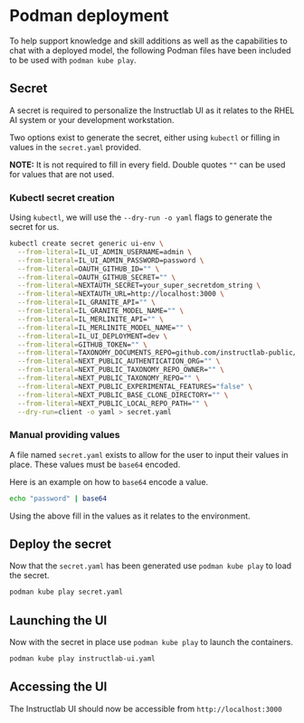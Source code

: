 # Podman deployment

To help support knowledge and skill additions as well as the capabilities to chat with a deployed model, the following Podman files have been included to be used with `podman kube play`.

## Secret

A secret is required to personalize the Instructlab UI as it relates to the RHEL AI system or your development workstation.

Two options exist to generate the secret, either using `kubectl` or filling in values in the `secret.yaml` provided.

**NOTE:** It is not required to fill in every field. Double quotes `""` can be used for values that are not used.

### Kubectl secret creation

Using `kubectl`, we will use the `--dry-run -o yaml` flags to generate the secret for us.

```bash
kubectl create secret generic ui-env \
  --from-literal=IL_UI_ADMIN_USERNAME=admin \
  --from-literal=IL_UI_ADMIN_PASSWORD=password \
  --from-literal=OAUTH_GITHUB_ID="" \
  --from-literal=OAUTH_GITHUB_SECRET="" \
  --from-literal=NEXTAUTH_SECRET=your_super_secretdom_string \
  --from-literal=NEXTAUTH_URL=http://localhost:3000 \
  --from-literal=IL_GRANITE_API="" \
  --from-literal=IL_GRANITE_MODEL_NAME="" \
  --from-literal=IL_MERLINITE_API="" \
  --from-literal=IL_MERLINITE_MODEL_NAME="" \
  --from-literal=IL_UI_DEPLOYMENT=dev \
  --from-literal=GITHUB_TOKEN="" \
  --from-literal=TAXONOMY_DOCUMENTS_REPO=github.com/instructlab-public/taxonomy-knowledge-docs \
  --from-literal=NEXT_PUBLIC_AUTHENTICATION_ORG="" \
  --from-literal=NEXT_PUBLIC_TAXONOMY_REPO_OWNER="" \
  --from-literal=NEXT_PUBLIC_TAXONOMY_REPO="" \
  --from-literal=NEXT_PUBLIC_EXPERIMENTAL_FEATURES="false" \
  --from-literal=NEXT_PUBLIC_BASE_CLONE_DIRECTORY="" \
  --from-literal=NEXT_PUBLIC_LOCAL_REPO_PATH="" \
  --dry-run=client -o yaml > secret.yaml
```

### Manual providing values

A file named `secret.yaml` exists to allow for the user to input their values in place. These values must be `base64` encoded.

Here is an example on how to `base64` encode a value.

```bash
echo "password" | base64
```

Using the above fill in the values as it relates to the environment.

## Deploy the secret

Now that the `secret.yaml` has been generated use `podman kube play` to load the secret.

```bash
podman kube play secret.yaml
```

## Launching the UI

Now with the secret in place use `podman kube play` to launch the containers.

```bash
podman kube play instructlab-ui.yaml
```

## Accessing the UI

The Instructlab UI should now be accessible from `http://localhost:3000`
